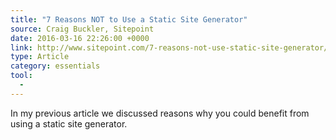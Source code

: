 ```yaml
---
title: "7 Reasons NOT to Use a Static Site Generator"
source: Craig Buckler, Sitepoint
date: 2016-03-16 22:26:00 +0000
link: http://www.sitepoint.com/7-reasons-not-use-static-site-generator/
type: Article
category: essentials
tool:
  - 
---
```

In my previous article we discussed reasons why you could benefit from using a static site generator. 





